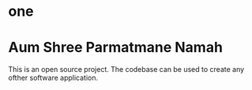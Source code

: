 # one
# Aum Shree Parmatmane Namah

This is an open source project. The codebase can be used to create any ofther software application.
